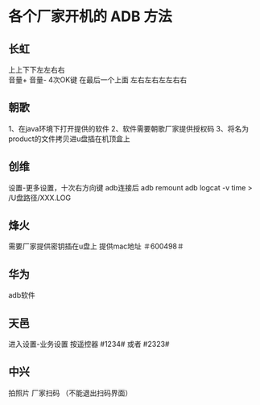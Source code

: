# 各个厂家开机的 ADB 方法
## 长虹
上上下下左左右右  
音量+
音量-
4次OK键
在最后一个上面 左右左右左左右右


## 朝歌
1、在java环境下打开提供的软件
2、软件需要朝歌厂家提供授权码
3、将名为product的文件拷贝进u盘插在机顶盒上

## 创维
设置-更多设置，十次右方向键
adb连接后
adb remount
adb logcat -v time > /U盘路径/XXX.LOG


## 烽火
需要厂家提供密钥插在u盘上
提供mac地址
＃600498＃




## 华为
adb软件



## 天邑
进入设置-业务设置 按遥控器 #1234#  或者 #2323#



## 中兴
拍照片 厂家扫码 （不能退出扫码界面）



